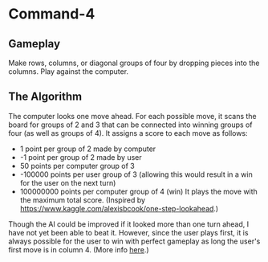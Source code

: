 # Command-4

## Gameplay
Make rows, columns, or diagonal groups of four by dropping pieces into 
the columns. Play against the computer.

## The Algorithm
The computer looks one move ahead. For each possible move, it 
scans the board for groups of 2 and 3 that can be connected 
into winning groups of four (as well as groups of 4). 
It assigns a score to each move as follows:
- 1 point per group of 2 made by computer
- -1 point per group of 2 made by user
- 50 points per computer group of 3
- -100000 points per user group of 3 (allowing this would result in a win for 
the user on the next turn)
- 100000000 points per computer group of 4 (win)
It plays the move with the maximum total score. (Inspired by https://www.kaggle.com/alexisbcook/one-step-lookahead.)

Though the AI could be improved if it looked more than one turn ahead, 
I have not yet been able to beat it. 
However, since the user plays first, it is always possible for the user to win with 
perfect gameplay as long the user's first move is in column 4. 
(More info [here](https://en.wikipedia.org/wiki/Connect_Four#Mathematical_solution).)